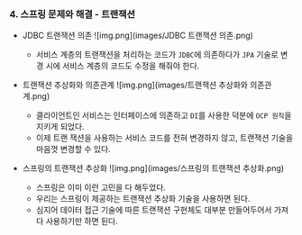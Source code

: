 ### 4. 스프링 문제와 해결 - 트랜잭션
* JDBC 트랜잭션 의존
  ![img.png](images/JDBC 트랜잭션 의존.png)
  * 서비스 계층의 트랜잭션을 처리하는 코드가 `JDBC`에 의존하다가 `JPA` 기술로 변경 시에 서비스 계층의
  코드도 수정을 해줘야 한다.
  

* 트랜잭션 추상화와 의존관계
  ![img.png](images/트랜잭션 추상화와 의존관계.png)
  * 클라이언트인 서비스는 인터페이스에 의존하고 `DI`를 사용한 덕분에 `OCP 원칙`을 지키게 되었다. 
  * 이제 트랜 잭션을 사용하는 서비스 코드를 전혀 변경하지 않고, 트랜잭션 기술을 마음껏 변경할 수 있다.


* 스프링의 트랜잭션 추상화
  ![img.png](images/스프링의 트랜잭션 추상화.png)
  * 스프링은 이미 이런 고민을 다 해두었다. 
  * 우리는 스프링이 제공하는 트랜잭션 추상화 기술을 사용하면 된다. 
  * 심지어 데이터 접근 기술에 따른 트랜잭션 구현체도 대부분 만들어두어서 가져다 사용하기만 하면 된다.